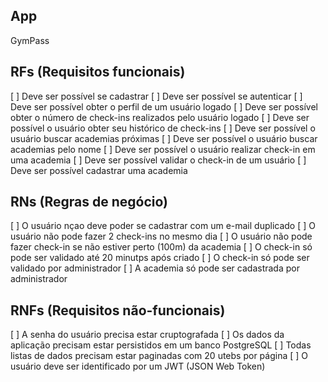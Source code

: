 ## App

GymPass

## RFs (Requisitos funcionais)

[ ] Deve ser possível se cadastrar
[ ] Deve ser possível se autenticar
[ ] Deve ser possível obter o perfil de um usuário logado
[ ] Deve ser possível obter o número de check-ins realizados pelo usuário logado
[ ] Deve ser possível o usuário obter seu histórico de check-ins
[ ] Deve ser possível o usuário buscar academias próximas
[ ] Deve ser possível o usuário buscar academias pelo nome
[ ] Deve ser possível o usuário realizar check-in em uma academia
[ ] Deve ser possível validar o check-in de um usuário
[ ] Deve ser possível cadastrar uma academia

## RNs (Regras de negócio)

[ ] O usuário nçao deve poder se cadastrar com um e-mail duplicado
[ ] O usuário não pode fazer 2 check-ins no mesmo dia
[ ] O usuário não pode fazer check-in se não estiver perto (100m) da academia
[ ] O check-in só pode ser validado até 20 minutps após criado
[ ] O check-in só pode ser validado por administrador
[ ] A academia só pode ser cadastrada por administrador

## RNFs (Requisitos não-funcionais)

[ ] A senha do usuário precisa estar cruptografada
[ ] Os dados da aplicação precisam estar persistidos em um banco PostgreSQL
[ ] Todas listas de dados precisam estar paginadas com 20 utebs por página
[ ] O usuário deve ser identificado por um JWT (JSON Web Token)